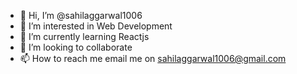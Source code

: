- 👋 Hi, I’m @sahilaggarwal1006
- 👀 I’m interested in Web Development
- 🌱 I’m currently learning Reactjs
- 💞️ I’m looking to collaborate 
- 📫 How to reach me email me on sahilaggarwal1006@gmail.com

<!---
sahilaggarwal1006/sahilaggarwal1006 is a ✨ special ✨ repository because its `README.md` (this file) appears on your GitHub profile.
You can click the Preview link to take a look at your changes.
--->
